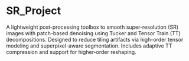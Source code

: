 # SR_Project
A lightweight post-processing toolbox to smooth super-resolution (SR) images with patch-based denoising using Tucker and Tensor Train (TT) decompositions. Designed to reduce tiling artifacts via high-order tensor modeling and superpixel-aware segmentation. Includes adaptive TT compression and support for higher-order reshaping.
